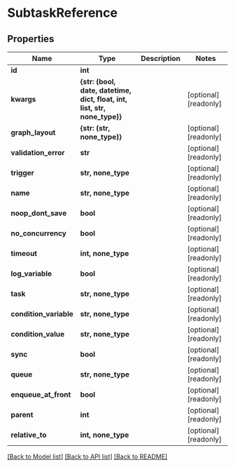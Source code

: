 # SubtaskReference


## Properties

Name | Type | Description | Notes
------------ | ------------- | ------------- | -------------
**id** | **int** |  | 
**kwargs** | **{str: (bool, date, datetime, dict, float, int, list, str, none_type)}** |  | [optional] [readonly] 
**graph_layout** | **{str: (str, none_type)}** |  | [optional] [readonly] 
**validation_error** | **str** |  | [optional] [readonly] 
**trigger** | **str, none_type** |  | [optional] [readonly] 
**name** | **str, none_type** |  | [optional] [readonly] 
**noop_dont_save** | **bool** |  | [optional] [readonly] 
**no_concurrency** | **bool** |  | [optional] [readonly] 
**timeout** | **int, none_type** |  | [optional] [readonly] 
**log_variable** | **bool** |  | [optional] [readonly] 
**task** | **str, none_type** |  | [optional] [readonly] 
**condition_variable** | **str, none_type** |  | [optional] [readonly] 
**condition_value** | **str, none_type** |  | [optional] [readonly] 
**sync** | **bool** |  | [optional] [readonly] 
**queue** | **str, none_type** |  | [optional] [readonly] 
**enqueue_at_front** | **bool** |  | [optional] [readonly] 
**parent** | **int** |  | [optional] [readonly] 
**relative_to** | **int, none_type** |  | [optional] [readonly] 

[[Back to Model list]](../#documentation-for-models) [[Back to API list]](../#documentation-for-api-endpoints) [[Back to README]](../)


